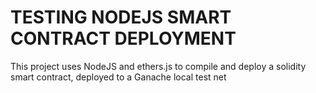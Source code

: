 # TESTING NODEJS SMART CONTRACT DEPLOYMENT

This project uses NodeJS and ethers.js to compile and deploy a solidity smart contract, deployed to a Ganache local test net
